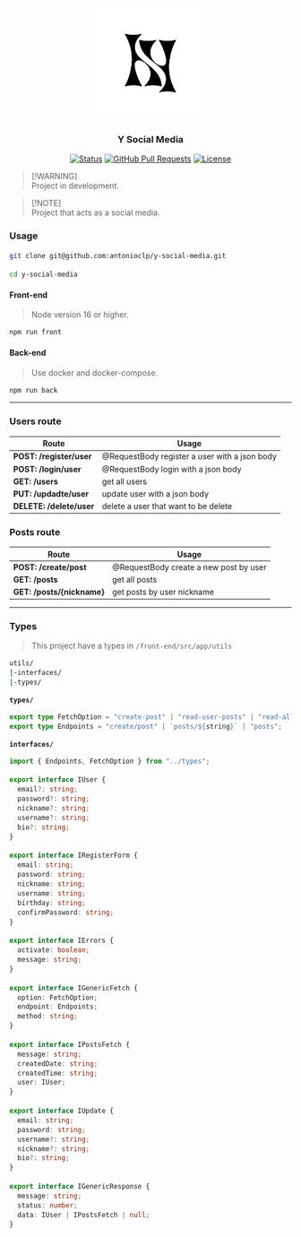 <p align="center">
  <img src="./front-end/public/icons/y-logo.png" width="200">
</p>

<h3 align="center">Y Social Media</h3>

<div align="center">

[![Status](https://img.shields.io/badge/status-active-success.svg)](https://github.com/antonioclp/y-social-mediay)
[![GitHub Pull Requests](https://img.shields.io/github/issues-pr/antonioclp/y-social-media.svg)](https://github.com/antonioclp/y-social-media)
[![License](https://img.shields.io/badge/license-MIT-blue.svg)](/LICENSE)

</div>

> [!WARNING]\
> Project in development.

> [!NOTE]\
> Project that acts as a social media.

### Usage

```bash
git clone git@github.com:antonioclp/y-social-media.git

cd y-social-media
```

#### Front-end

> Node version 16 or higher.

```bash
npm run front
```

#### Back-end

> Use docker and docker-compose.

```bash
npm run back
```

---

### Users route

| Route                    | Usage                                         |
| ------------------------ | --------------------------------------------- |
| **POST: /register/user** | @RequestBody register a user with a json body |
| **POST: /login/user**    | @RequestBody login with a json body           |
| **GET: /users**          | get all users                                 |
| **PUT: /updadte/user**   | update user with a json body                  |
| **DELETE: /delete/user** | delete a user that want to be delete          |

### Posts route

| Route                      | Usage                                  |
| -------------------------- | -------------------------------------- |
| **POST: /create/post**     | @RequestBody create a new post by user |
| **GET: /posts**            | get all posts                          |
| **GET: /posts/{nickname}** | get posts by user nickname             |

---

### Types

> This project have a types in `/front-end/src/app/utils`

```bash
utils/
|-interfaces/
|-types/
```

**`types/`**

```ts
export type FetchOption = "create-post" | "read-user-posts" | "read-all-posts";
export type Endpoints = "create/post" | `posts/${string}` | "posts";
```

**`interfaces/`**

```ts
import { Endpoints, FetchOption } from "../types";

export interface IUser {
  email?: string;
  password?: string;
  nickname?: string;
  username?: string;
  bio?: string;
}

export interface IRegisterForm {
  email: string;
  password: string;
  nickname: string;
  username: string;
  birthday: string;
  confirmPassword: string;
}

export interface IErrors {
  activate: boolean;
  message: string;
}

export interface IGenericFetch {
  option: FetchOption;
  endpoint: Endpoints;
  method: string;
}

export interface IPostsFetch {
  message: string;
  createdDate: string;
  createdTime: string;
  user: IUser;
}

export interface IUpdate {
  email: string;
  password: string;
  username?: string;
  nickname?: string;
  bio?: string;
}

export interface IGenericResponse {
  message: string;
  status: number;
  data: IUser | IPostsFetch | null;
}
```
